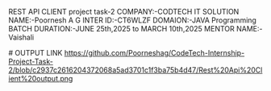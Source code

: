 REST API CLIENT project task-2
COMPANY:-CODTECH IT SOLUTION
NAME:-Poornesh A G
INTER ID:-CT6WLZF
DOMAION:-JAVA Programming
BATCH DURATION:-JUNE 25th,2025 to MARCH 10th,2025
MENTOR NAME:-Vaishali


# OUTPUT LINK
https://github.com/Poorneshag/CodeTech-Internship-Project-Task-2/blob/c2937c2616204372068a5ad3701c1f3ba75b4d47/Rest%20Api%20Client%20output.png
